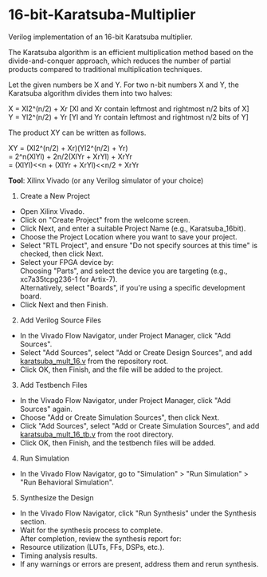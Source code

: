 # 16-bit-Karatsuba-Multiplier
Verilog implementation of an 16-bit Karatsuba multiplier.  

The Karatsuba algorithm is an efficient multiplication method based on the divide-and-conquer approach, which reduces the number of partial products compared to traditional multiplication techniques.  

Let the given numbers be X and Y. For two n-bit numbers X and Y, the Karatsuba algorithm divides them into two halves:  

X = Xl2^(n/2) + Xr [Xl and Xr contain leftmost and rightmost n/2 bits of X]    
Y = Yl2^(n/2) + Yr [Yl and Yr contain leftmost and rightmost n/2 bits of Y]  

The product XY can be written as follows.  

XY = (Xl2^(n/2) + Xr)(Yl2^(n/2) + Yr)   
  = 2^n(XlYl) + 2n/2(XlYr + XrYl) + XrYr  
  = (XlYl)<<n + (XlYr + XrYl)<<n/2 + XrYr  

**Tool**: Xilinx Vivado (or any Verilog simulator of your choice)  

1. Create a New Project  
- Open Xilinx Vivado.  
- Click on "Create Project" from the welcome screen.  
- Click Next, and enter a suitable Project Name (e.g., Karatsuba_16bit).  
- Choose the Project Location where you want to save your project.  
- Select "RTL Project", and ensure "Do not specify sources at this time" is checked, then click Next.  
- Select your FPGA device by:   
    Choosing "Parts", and select the device you are targeting (e.g., xc7a35tcpg236-1 for Artix-7).  
    Alternatively, select "Boards", if you're using a specific development board.  
- Click Next and then Finish.  
  
2. Add Verilog Source Files
- In the Vivado Flow Navigator, under Project Manager, click "Add Sources".  
- Select "Add Sources", select "Add or Create Design Sources", and add [karatsuba_mult_16.v](karatsuba_mult_16.v) from the repository root.  
- Click OK, then Finish, and the file will be added to the project.  
3. Add Testbench Files  
- In the Vivado Flow Navigator, under Project Manager, click "Add Sources" again.  
- Choose "Add or Create Simulation Sources", then click Next.  
- Click "Add Sources", select "Add or Create Simulation Sources", and add [karatsuba_mult_16_tb.v](karatsuba_mult_16_tb.v) from the root directory.  
- Click OK, then Finish, and the testbench files will be added.  
4. Run Simulation  
- In the Vivado Flow Navigator, go to "Simulation" > "Run Simulation" > "Run Behavioral Simulation".  
5. Synthesize the Design  
- In the Vivado Flow Navigator, click "Run Synthesis" under the Synthesis section.  
- Wait for the synthesis process to complete.  
After completion, review the synthesis report for:  
- Resource utilization (LUTs, FFs, DSPs, etc.).  
- Timing analysis results.  
- If any warnings or errors are present, address them and rerun synthesis.
